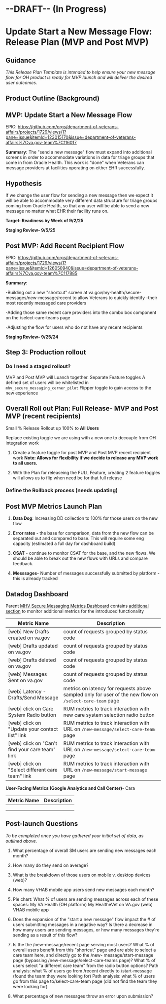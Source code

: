 # --DRAFT-- (In Progress)

# Update Start a New Message Flow: Release Plan (MVP and Post MVP)
## Guidance

_This Release Plan Template is intended to help ensure your new message flow for OH product is ready for MVP launch and will deliver the desired user outcomes._

## Product Outline (Background)

## MVP: Update Start a New Message Flow

EPIC: https://github.com/orgs/department-of-veterans-affairs/projects/1729/views/1?pane=issue&itemId=123015170&issue=department-of-veterans-affairs%7Cva.gov-team%7C116017

**Summary:** The "send a new message" flow must expand into additional screens in order to accommodate variations in data for triage groups that come in from Oracle Health. This work is "done" when Veterans can message providers at facilities operating on either EHR successfully.

## Hypothesis

If we change the user flow for sending a new message then we expect it will be able to accommodate very different data structure for triage groups coming from Oracle Health, so that any user will be able to send a new message no matter what EHR their facility runs on.

**Target: Readiness by Week of 9/2/25**

**Staging Review- 9/5/25**

## Post MVP: Add Recent Recipient Flow

EPIC: https://github.com/orgs/department-of-veterans-affairs/projects/1729/views/1?pane=issue&itemId=126050940&issue=department-of-veterans-affairs%7Cva.gov-team%7C117885

**Summary:**


-Building out a new "shortcut" screen at va.gov/my-health/secure-messages/new-message/recent to allow Veterans to quickly identify -their most recently messaged care providers

-Adding those same recent care providers into the combo box component on the /select-care-teams page

-Adjusting the flow for users who do not have any recent recipients

**Staging Review- 9/25/24**



## Step 3: Production rollout

### Do I need a staged rollout?

MVP and Post MVP will Luanch together. Separate Feature toggles
A defined set of users will be whitelisted in `mhv_secure_messaging_cerner_pilot` Flipper toggle to gain access to the new experience


## Overall Roll out Plan: Full Release- MVP and Post MVP (recent recipients)

Small % Release Rollout up 100% to **All Users**

Replace existing toggle we are using with a new one to decouple from OH integration work

1. Create a feature toggle for post MVP and Post MVP recent recipient work
**Note: Allows for flexibility if we decide to release any MVP work to all users.**

2. With the Plan for releaseing the FULL Feature, creating 2 feature toggles will allows us to flip when need be for that full release
    


### Define the Rollback process (needs updating)










## Post MVP Metrics Launch Plan

1. **Data Dog**: Increasing DD collection to 100% for those users on the new flow

2. **Error rates** - the base for comparison, data from the new flow can be separated out and compared to base.  This will require some eng capacity (estimated a full day for dashboard build)


3. **CSAT** - continue to monitor CSAT for the base, and the new flows.  We should be able to break out the new flows with URLs and compare feedback.

4. **Messsages**- Number of messages successfully submitted by platform - this is already tracked




## Datadog Dashboard

Parent [MHV Secure Messaging Metrics Dashboard](https://vagov.ddog-gov.com/dashboard/39q-93p-ftw/mhv-secure-messaging-metrics) contains [additional section](https://vagov.ddog-gov.com/dashboard/39q-93p-ftw/mhv-secure-messaging-metrics?tile_focus=8373464859678247) to monitor additional metrics for the introduced functionality

| Metric Name | Description |
| ----------- | ----------- |
| [web] New Drafts created on va.gov| count of requests grouped by status code  |
| [web] Drafts updated on va.gov | count of requests grouped by status code |
| [web] Drafts deleted on va.gov| count of requests grouped by status code |
| [web] Messages Sent on va.gov| count of requests grouped by status code |
| [web] Latency - Drafts/Send Message| metrics on latency for requests above sampled only for user of the new flow on `/select-care-team` page  |
| [web] click on Care System Radio button | RUM metrics to track interaction with new care system selection radio button |
| [web] click on "Update your contact list" link | RUM metrics to track interaction with URL on `/new-message/select-care-team` page |
| [web] click on "Can't find your care team" link | RUM metrics to track interaction with URL on `/new-message/select-care-team` page |
| [web] click on "Select different care team" link | RUM metrics to track interaction with URL on `/new-message/start-message` page |


**User-Facing Metrics (Google Analytics and Call Center)**- Cara

| Metric Name | Description |
| ----------- | ----------- |
|  |  |
| |  |
|  | |



## Post-launch Questions

*To be completed once you have gathered your initial set of data, as outlined above.*

1. What percentage of overall SM users are sending new messages each month?
2. How many do they send on average?
3. What is the breakdown of those users on mobile v. desktop devices (web)?
4. How many VHAB mobile app users send new messages each month?
5. Pie chart: What % of users are sending messages across each of these spaces:
     My VA Health (OH platform)
     My HealtheVet on VA.gov (web)
     VHAB mobile app
6. Does the expansion of the "start a new message" flow impact the # of users submitting messages in a negative way?
     Is there a decrease in how many users are sending messages, or how many messages they're sending as a result of this flow?
7. Is the the /new-message/recent page serving most users?
     What % of overall users benefit from this "shortcut" page and are able to select a care team here, and directly go to the /new-     message/start-message page (bypassing /new-message/select-care-teams page)?
     What % of users select "a different care team" from the radio button options?
     Path analysis: what % of users go from /recent directly to /start-message (found the team they were looking for)
     Path analysis: what % of users go from this page to/select-care-team page (did not find the team they were looking for)

8. What percentage of new messages throw an error upon submission?



